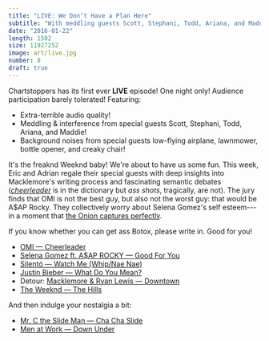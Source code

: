 ```yaml
---
title: "LIVE: We Don’t Have a Plan Here"
subtitle: "With meddling guests Scott, Stephani, Todd, Ariana, and Maddie."
date: "2016-01-22"
length: 1502
size: 11927252
image: art/live.jpg
number: 8
draft: true
---
```

Chartstoppers has its first ever **LIVE** episode! One night only! Audience participation barely tolerated! Featuring:

- Extra-terrible audio quality!
- Meddling & interference from special guests Scott, Stephani, Todd, Ariana, and Maddie!
- Background noises from special guests low-flying airplane, lawnmower, bottle opener, and creaky chair!

It's the freaknd Weeknd baby! We're about to have us some fun. This week, Eric and Adrian regale their special guests with deep insights into Macklemore's writing process and fascinating semantic debates ([*cheerleader*][cheerleader] is in the dictionary but *ass shots*, tragically, are not). The jury finds that OMI is not the best guy, but also not the worst guy: that would be A$AP Rocky. They collectively worry about Selena Gomez's self esteem---in a moment that [the Onion captures perfectly][onion].

If you know whether you can get ass Botox, please write in. Good for you!

* [OMI — Cheerleader](https://www.youtube.com/watch?v=jGflUbPQfW8)
* [Selena Gomez ft. A$AP ROCKY — Good For You](https://www.youtube.com/watch?v=DXKHCgNFk1I)
* [Silentó — Watch Me (Whip/Nae Nae)](https://www.youtube.com/watch?v=vjW8wmF5VWc)
* [Justin Bieber — What Do You Mean?](https://www.youtube.com/watch?v=DK_0jXPuIr0)
* Detour: [Macklemore & Ryan Lewis — Downtown](https://www.youtube.com/watch?v=JGhoLcsr8GA)
* [The Weeknd — The Hills](https://www.youtube.com/watch?v=yzTuBuRdAyA)

And then indulge your nostalgia a bit:

* [Mr. C the Slide Man — Cha Cha Slide](https://www.youtube.com/watch?v=wZv62ShoStY)
* [Men at Work — Down Under](https://www.youtube.com/watch?v=XfR9iY5y94s)

[cheerleader]: https://en.wiktionary.org/wiki/cheerleader
[onion]: http://www.theonion.com/article/nation-satisfied-selena-gomez-completes-transition-51874
